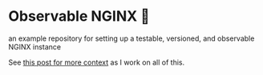 # Observable NGINX 🔬

an example repository for setting up a testable, versioned, and observable NGINX instance

See [this post for more context](https://devnotes.mykal.codes/Topics/Testing+NGINX+on+your+local+machine) as I work on all of this.
